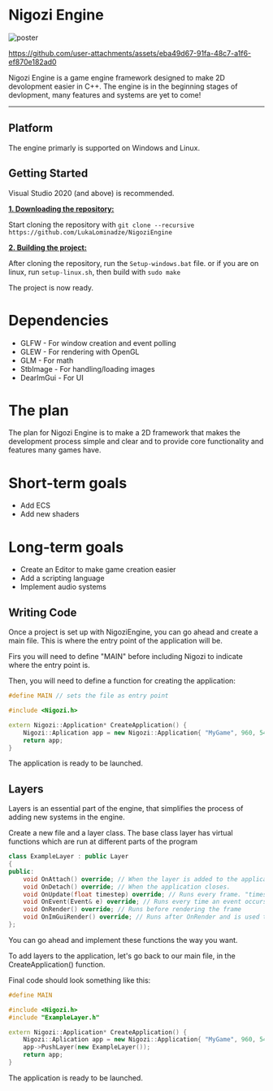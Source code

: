 # Nigozi Engine

![poster](https://github.com/user-attachments/assets/90d53fd3-baf6-422a-8be8-be63c046fb53)

https://github.com/user-attachments/assets/eba49d67-91fa-48c7-a1f6-ef870e182ad0


Nigozi Engine is a game engine framework designed to make 2D devolopment easier in C++. The engine is in the beginning stages of devlopment, many features and systems are yet to come!

***

## Platform
The engine primarly is supported on Windows and Linux.

## Getting Started
Visual Studio 2020 (and above) is recommended.

<ins>**1. Downloading the repository:**</ins>

Start cloning the repository with ```git clone --recursive https://github.com/LukaLominadze/NigoziEngine```

<ins>**2. Building the project:**</ins>

After cloning the repository, run the ```Setup-windows.bat``` file.
or if you are on linux, run ```setup-linux.sh```, then build with ```sudo make```

The project is now ready.

# Dependencies
- GLFW - For window creation and event polling
- GLEW - For rendering with OpenGL
- GLM - For math
- StbImage - For handling/loading images
- DearImGui - For UI

# The plan
The plan for Nigozi Engine is to make a 2D framework that makes the development process simple and clear and to provide core functionality and features many games have.

# Short-term goals
- Add ECS
- Add new shaders

# Long-term goals
- Create an Editor to make game creation easier
- Add a scripting language
- Implement audio systems

## Writing Code
Once a project is set up with NigoziEngine, you can go ahead and create a main file. This is where the entry point of the application will be.

Firs you will need to define "MAIN" before including Nigozi to indicate where the entry point is.

Then, you will need to define a function for creating the application:
```cpp
#define MAIN // sets the file as entry point

#include <Nigozi.h>

extern Nigozi::Application* CreateApplication() {
	Nigozi::Aplication app = new Nigozi::Application{ "MyGame", 960, 540, true, false };
	return app;
}
```

The application is ready to be launched.

## Layers
Layers is an essential part of the engine, that simplifies the process of adding new systems in the engine.

Create a new file and a layer class.
The base class layer has virtual functions which are run at different parts of the program
```cpp
class ExampleLayer : public Layer
{
public:
	void OnAttach() override; // When the layer is added to the application
	void OnDetach() override; // When the application closes.
	void OnUpdate(float timestep) override; // Runs every frame. "timestep" represents time between the frames (delta time)
	void OnEvent(Event& e) override; // Runs every time an event occurs: mouse click, scroll, key press, release, etc.
	void OnRender() override; // Runs before rendering the frame
	void OnImGuiRender() override; // Runs after OnRender and is used to draw UI.
};
```

You can go ahead and implement these functions the way you want.

To add layers to the application, let's go back to our main file, in the CreateApplication() function.

Final code should look something like this:
```cpp
#define MAIN

#include <Nigozi.h>
#include "ExampleLayer.h"

extern Nigozi::Application* CreateApplication() {
	Nigozi::Aplication app = new Nigozi::Application{ "MyGame", 960, 540, true, false };
	app->PushLayer(new ExampleLayer());
	return app;
}
```

The application is ready to be launched.
